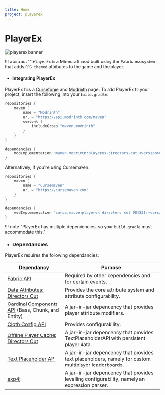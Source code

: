 ```yaml
---
title: Home
project: playerex
---
```


<!-- !!! tip ""
    **:octicons-clock-16: The PlayerEx documentation is currently being rewritten - it is not accurate for versions >=3.4.2**

<br> -->

# PlayerEx

![playerex banner](../../assets/playerex/banner1.png)

!!! abstract ""
    `PlayerEx` is a Minecraft mod built using the Fabric ecosystem that adds `RPG themed` attributes to the game and the player.

- #### Integrating PlayerEx

PlayerEx has a [Curseforge](https://www.curseforge.com/minecraft/mc-mods/playerex-directors-cut) and [Modrinth](https://modrinth.com/mod/playerex-directors-cut) page. To add PlayerEx to your project, insert the following into your `build.gradle`:

```groovy title="build.gradle"
repositories {
    maven {
        name = "Modrinth"
        url = "https://api.modrinth.com/maven"
        content {
            includeGroup "maven.modrinth"
        }
    }
}

dependencies {
    modImplementation "maven.modrinth:playerex-directors-cut:<version>>"
}
```
Alternatively, if you're using Cursemaven:

```groovy title="build.gradle"
repositories {
    maven {
        name = "Cursemaven"
        url = "https://cursemaven.com"
    }
}

dependencies {
    modImplementation "curse.maven:playerex-directors-cut-958325:<version-file-id>"
}
```

!!! note "PlayerEx has multiple dependencies, so your `build.gradle` must accommodate this."

- ### Dependancies

PlayerEx requires the following dependancies:

| Dependancy | Purpose |
| ------------------ | ---------------------------- |
| [Fabric API](https://github.com/FabricMC/fabric/tree/1.20.1) | Required by other dependencies and for certain events. |
| [Data Attributes: Directors Cut](https://modrinth.com/mod/data-attributes-directors-cut) | Provides the core attribute system and attribute configurability. |
| [Cardinal Components API](https://github.com/Ladysnake/Cardinal-Components-API/tree/1.20) (Base, Chunk, and Entity) | A jar-in-jar dependency that provides player attribute modifiers. |
| [Cloth Config API](https://github.com/shedaniel/cloth-config) | Provides configurability. |
| [Offline Player Cache: Directors Cut](https://modrinth.com/mod/opc-directors-cut) | A jar-in-jar dependency that provides TextPlaceholderAPI with persistent player data. |
| [Text Placeholder API](https://github.com/Patbox/TextPlaceholderAPI) | A jar-in-jar dependency that provides text placeholders, namely for custom multiplayer leaderboards. |
| [exp4j](https://www.objecthunter.net/exp4j/) | A jar-in-jar dependency that provides levelling configurability, namely an expression parser. |